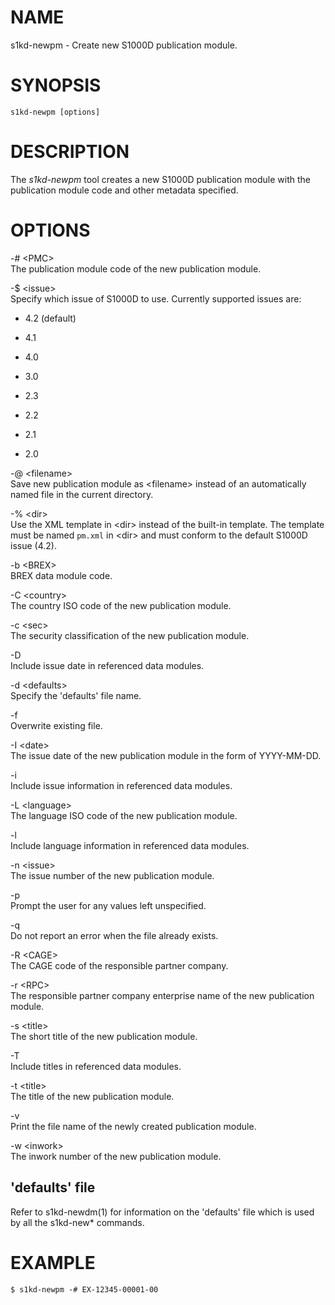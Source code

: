 NAME
====

s1kd-newpm - Create new S1000D publication module.

SYNOPSIS
========

    s1kd-newpm [options]

DESCRIPTION
===========

The *s1kd-newpm* tool creates a new S1000D publication module with the publication module code and other metadata specified.

OPTIONS
=======

-\# &lt;PMC&gt;  
The publication module code of the new publication module.

-$ &lt;issue&gt;  
Specify which issue of S1000D to use. Currently supported issues are:

-   4.2 (default)

-   4.1

-   4.0

-   3.0

-   2.3

-   2.2

-   2.1

-   2.0

-@ &lt;filename&gt;  
Save new publication module as &lt;filename&gt; instead of an automatically named file in the current directory.

-% &lt;dir&gt;  
Use the XML template in &lt;dir&gt; instead of the built-in template. The template must be named `pm.xml` in &lt;dir&gt; and must conform to the default S1000D issue (4.2).

-b &lt;BREX&gt;  
BREX data module code.

-C &lt;country&gt;  
The country ISO code of the new publication module.

-c &lt;sec&gt;  
The security classification of the new publication module.

-D  
Include issue date in referenced data modules.

-d &lt;defaults&gt;  
Specify the 'defaults' file name.

-f  
Overwrite existing file.

-I &lt;date&gt;  
The issue date of the new publication module in the form of YYYY-MM-DD.

-i  
Include issue information in referenced data modules.

-L &lt;language&gt;  
The language ISO code of the new publication module.

-l  
Include language information in referenced data modules.

-n &lt;issue&gt;  
The issue number of the new publication module.

-p  
Prompt the user for any values left unspecified.

-q  
Do not report an error when the file already exists.

-R &lt;CAGE&gt;  
The CAGE code of the responsible partner company.

-r &lt;RPC&gt;  
The responsible partner company enterprise name of the new publication module.

-s &lt;title&gt;  
The short title of the new publication module.

-T  
Include titles in referenced data modules.

-t &lt;title&gt;  
The title of the new publication module.

-v  
Print the file name of the newly created publication module.

-w &lt;inwork&gt;  
The inwork number of the new publication module.

'defaults' file
---------------

Refer to s1kd-newdm(1) for information on the 'defaults' file which is used by all the s1kd-new\* commands.

EXAMPLE
=======

    $ s1kd-newpm -# EX-12345-00001-00
